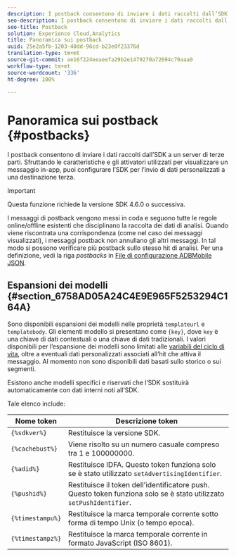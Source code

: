 ```yaml
---
description: I postback consentono di inviare i dati raccolti dall’SDK a un server di terze parti. Sfruttando le caratteristiche e gli attivatori utilizzati per visualizzare un messaggio in-app, puoi configurare l’SDK per l’invio di dati personalizzati a una destinazione terza.
seo-description: I postback consentono di inviare i dati raccolti dall’SDK a un server di terze parti. Sfruttando le caratteristiche e gli attivatori utilizzati per visualizzare un messaggio in-app, puoi configurare l’SDK per l’invio di dati personalizzati a una destinazione terza.
seo-title: Postback
solution: Experience Cloud,Analytics
title: Panoramica sui postback
uuid: 25e2a5fb-1203-40dd-96cd-b23e0f23376d
translation-type: tm+mt
source-git-commit: ae16f224eeaeefa29b2e1479270a72694c79aaa0
workflow-type: tm+mt
source-wordcount: '336'
ht-degree: 100%

---
```



# Panoramica sui postback {#postbacks}

I postback consentono di inviare i dati raccolti dall’SDK a un server di terze parti. Sfruttando le caratteristiche e gli attivatori utilizzati per visualizzare un messaggio in-app, puoi configurare l’SDK per l’invio di dati personalizzati a una destinazione terza.

>[!IMPORTANT]
>
>Questa funzione richiede la versione SDK 4.6.0 o successiva.

I messaggi di postback vengono messi in coda e seguono tutte le regole online/offline esistenti che disciplinano la raccolta dei dati di analisi. Quando viene riscontrata una corrispondenza (come nel caso dei messaggi visualizzati), i messaggi postback non annullano gli altri messaggi. In tal modo si possono verificare più postback sullo stesso hit di analisi. Per una definizione, vedi la riga *postbacks* in   [File di configurazione ADBMobile JSON](/help/ios/configuration/json-config/json-config.md).

## Espansioni dei modelli {#section_6758AD05A24C4E9E965F5253294C164A}

Sono disponibili espansioni dei modelli nelle proprietà `templateurl` e `templatebody`. Gli elementi modello si presentano come `{key}`, dove `key` è una chiave di dati contestuali o una chiave di dati tradizionali. I valori disponibili per l’espansione dei modelli sono limitati alle [variabili del ciclo di vita](/help/ios/metrics.md), oltre a eventuali dati personalizzati associati all’hit che attiva il messaggio. Al momento non sono disponibili dati basati sullo storico o sui segmenti.

Esistono anche modelli specifici e riservati che l’SDK sostituirà automaticamente con dati interni noti all’SDK.

Tale elenco include:

| Nome token | Descrizione token |
|--- |--- |
| `{%sdkver%}` | Restituisce la versione SDK. |
| `{%cachebust%}` | Viene risolto su un numero casuale compreso tra 1 e 100000000. |
| `{%adid%}` | Restituisce IDFA. Questo token funziona solo se è stato utilizzato `setAdvertisingIdentifier`. |
| `{%pushid%}` | Restituisce il token dell&#39;identificatore push. Questo token funziona solo se è stato utilizzato `setPushIdentifier`. |
| `{%timestampu%}` | Restituisce la marca temporale corrente sotto forma di tempo Unix (o tempo epoca). |
| `{%timestampz%}` | Restituisce la marca temporale corrente in formato JavaScript (ISO 8601). |